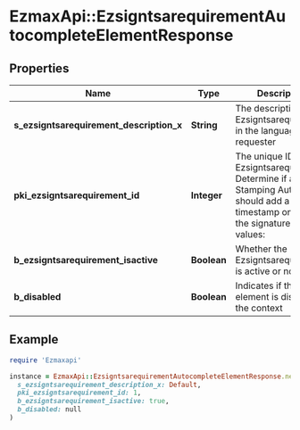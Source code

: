 # EzmaxApi::EzsigntsarequirementAutocompleteElementResponse

## Properties

| Name | Type | Description | Notes |
| ---- | ---- | ----------- | ----- |
| **s_ezsigntsarequirement_description_x** | **String** | The description of the Ezsigntsarequirement in the language of the requester |  |
| **pki_ezsigntsarequirement_id** | **Integer** | The unique ID of the Ezsigntsarequirement.  Determine if a Time Stamping Authority should add a timestamp on each of the signature. Valid values:  |Value|Description| |-|-| |1|No. TSA Timestamping will requested. This will make all signatures a lot faster since no round-trip to the TSA server will be required. Timestamping will be made using eZsign server&#39;s time.| |2|Best effort. Timestamping from a Time Stamping Authority will be requested but is not mandatory. In the very improbable case it cannot be completed, the timestamping will be made using eZsign server&#39;s time. **Additional fee applies**| |3|Mandatory. Timestamping from a Time Stamping Authority will be requested and is mandatory. In the very improbable case it cannot be completed, the signature will fail and the user will be asked to retry. **Additional fee applies**| |  |
| **b_ezsigntsarequirement_isactive** | **Boolean** | Whether the Ezsigntsarequirement is active or not |  |
| **b_disabled** | **Boolean** | Indicates if the element is disabled in the context |  |

## Example

```ruby
require 'Ezmaxapi'

instance = EzmaxApi::EzsigntsarequirementAutocompleteElementResponse.new(
  s_ezsigntsarequirement_description_x: Default,
  pki_ezsigntsarequirement_id: 1,
  b_ezsigntsarequirement_isactive: true,
  b_disabled: null
)
```

